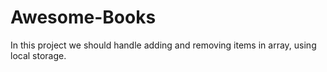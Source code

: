 # Awesome-Books
In this project we should handle adding and removing items in array, using local storage.